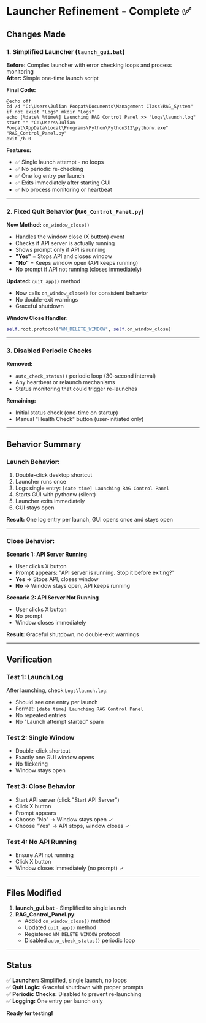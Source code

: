 # Launcher Refinement - Complete ✅

## Changes Made

### 1. Simplified Launcher (`launch_gui.bat`)

**Before:** Complex launcher with error checking loops and process monitoring  
**After:** Simple one-time launch script

**Final Code:**
```batch
@echo off
cd /d "C:\Users\Julian Poopat\Documents\Management Class\RAG_System"
if not exist "Logs" mkdir "Logs"
echo [%date% %time%] Launching RAG Control Panel >> "Logs\launch.log"
start "" "C:\Users\Julian Poopat\AppData\Local\Programs\Python\Python312\pythonw.exe" "RAG_Control_Panel.py"
exit /b 0
```

**Features:**
- ✅ Single launch attempt - no loops
- ✅ No periodic re-checking
- ✅ One log entry per launch
- ✅ Exits immediately after starting GUI
- ✅ No process monitoring or heartbeat

---

### 2. Fixed Quit Behavior (`RAG_Control_Panel.py`)

**New Method:** `on_window_close()`
- Handles the window close (X button) event
- Checks if API server is actually running
- Shows prompt only if API is running
- **"Yes"** = Stops API and closes window
- **"No"** = Keeps window open (API keeps running)
- No prompt if API not running (closes immediately)

**Updated:** `quit_app()` method
- Now calls `on_window_close()` for consistent behavior
- No double-exit warnings
- Graceful shutdown

**Window Close Handler:**
```python
self.root.protocol("WM_DELETE_WINDOW", self.on_window_close)
```

---

### 3. Disabled Periodic Checks

**Removed:**
- `auto_check_status()` periodic loop (30-second interval)
- Any heartbeat or relaunch mechanisms
- Status monitoring that could trigger re-launches

**Remaining:**
- Initial status check (one-time on startup)
- Manual "Health Check" button (user-initiated only)

---

## Behavior Summary

### Launch Behavior:
1. Double-click desktop shortcut
2. Launcher runs once
3. Logs single entry: `[date time] Launching RAG Control Panel`
4. Starts GUI with pythonw (silent)
5. Launcher exits immediately
6. GUI stays open

**Result:** One log entry per launch, GUI opens once and stays open

---

### Close Behavior:

**Scenario 1: API Server Running**
- User clicks X button
- Prompt appears: "API server is running. Stop it before exiting?"
- **Yes** → Stops API, closes window
- **No** → Window stays open, API keeps running

**Scenario 2: API Server Not Running**
- User clicks X button
- No prompt
- Window closes immediately

**Result:** Graceful shutdown, no double-exit warnings

---

## Verification

### Test 1: Launch Log
After launching, check `Logs\launch.log`:
- Should see one entry per launch
- Format: `[date time] Launching RAG Control Panel`
- No repeated entries
- No "Launch attempt started" spam

### Test 2: Single Window
- Double-click shortcut
- Exactly one GUI window opens
- No flickering
- Window stays open

### Test 3: Close Behavior
- Start API server (click "Start API Server")
- Click X button
- Prompt appears
- Choose "No" → Window stays open ✓
- Choose "Yes" → API stops, window closes ✓

### Test 4: No API Running
- Ensure API not running
- Click X button
- Window closes immediately (no prompt) ✓

---

## Files Modified

1. **launch_gui.bat** - Simplified to single launch
2. **RAG_Control_Panel.py**:
   - Added `on_window_close()` method
   - Updated `quit_app()` method
   - Registered `WM_DELETE_WINDOW` protocol
   - Disabled `auto_check_status()` periodic loop

---

## Status

✅ **Launcher:** Simplified, single launch, no loops  
✅ **Quit Logic:** Graceful shutdown with proper prompts  
✅ **Periodic Checks:** Disabled to prevent re-launching  
✅ **Logging:** One entry per launch only  

**Ready for testing!**




